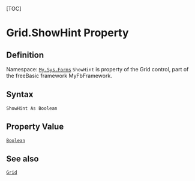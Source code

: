 [TOC]
# Grid.ShowHint Property

## Definition
Namespace: [`My.Sys.Forms`](My.Sys.Forms.md)
`ShowHint` is property of the Grid control, part of the freeBasic framework MyFbFramework.
## Syntax
```freeBasic
ShowHint As Boolean
```
## Property Value
[`Boolean`]("https://www.freebasic.net/wiki/KeyPgBoolean")
## See also
[`Grid`](Grid.md)
